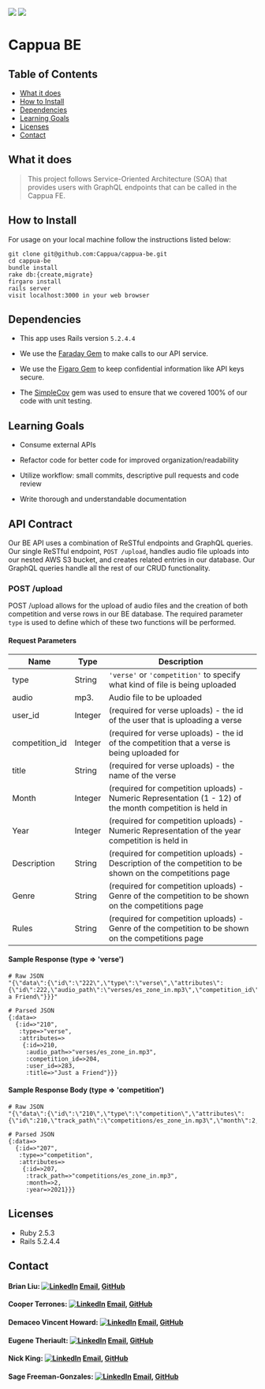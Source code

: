 <!-- Shields -->
![](https://img.shields.io/badge/Rails-5.2.4-informational?style=flat&logo=<LOGO_NAME>&logoColor=white&color=2bbc8a)
![](https://img.shields.io/badge/Ruby-2.5.3-orange)

# Cappua BE

## Table of Contents
  - [What it does](#what-it-does)
  - [How to Install](#how-to-install)
  - [Dependencies](#dependencies)
  - [Learning Goals](#learning-goals)
  - [Licenses](#licenses)
  - [Contact](#contact)
  
## What it does

> This project follows Service-Oriented Architecture (SOA) that provides users with GraphQL endpoints that can be called in the Cappua FE.

## How to Install

For usage on your local machine follow the instructions listed below:

```
git clone git@github.com:Cappua/cappua-be.git
cd cappua-be
bundle install
rake db:{create,migrate}
firgaro install
rails server
visit localhost:3000 in your web browser
```

## Dependencies

* This app uses Rails version `5.2.4.4`

* We use the [Faraday Gem](https://github.com/lostisland/faraday) to make calls to our API service.

* We use the [Figaro Gem](https://github.com/laserlemon/figaro) to keep confidential information like API keys secure.

* The [SimpleCov](https://github.com/simplecov-ruby/simplecov) gem was used to ensure that we covered 100% of our code with unit testing. 


## Learning Goals

  * Consume external APIs

  * Refactor code for better code for improved organization/readability

  * Utilize workflow: small commits, descriptive pull requests and code review

  * Write thorough and understandable documentation

## API Contract

Our BE API uses a combination of ReSTful endpoints and GraphQL queries. Our single ReSTful endpoint, `POST /upload`, handles audio file uploads into our nested AWS S3 bucket, and creates related entries in our database. Our GraphQL queries handle all the rest of our CRUD functionality.

### POST /upload

POST /upload allows for the upload of audio files and the creation of both competition and verse rows in our BE database. The required parameter `type` is used to define which of these two functions will be performed.

#### Request Parameters

|     Name        |      Type     |   Description                                                                                               |
| --------------- | ------------- | ----------------------------------------------------------------------------------------------------------- |
|  type           |  String       |   `'verse'` or `'competition'` to specify what kind of file is being uploaded                               |
|  audio          |  mp3.         |   Audio file to be uploaded                                                                                 |
|  user_id        |  Integer      |   (required for verse uploads) - the id of the user that is uploading a verse                               |
|  competition_id |  Integer      |   (required for verse uploads) - the id of the competition that a verse is being uploaded for               |
|  title          |  String       |   (required for verse uploads) - the name of the verse                                                      |
|  Month          |  Integer      |   (required for competition uploads) - Numeric Representation (1 - 12) of the month competition is held in  |
|  Year           |  Integer      |   (required for competition uploads) - Numeric Representation of the year competition is held in            |
|  Description    |  String       |   (required for competition uploads) - Description of the competition to be shown on the competitions page  |
|  Genre          |  String       |   (required for competition uploads) - Genre of the competition to be shown on the competitions page        |
|  Rules          |  String       |   (required for competition uploads) - Genre of the competition to be shown on the competitions page        |

#### Sample Response (type => 'verse')

```
# Raw JSON
"{\"data\":{\"id\":\"222\",\"type\":\"verse\",\"attributes\":{\"id\":222,\"audio_path\":\"verses/es_zone_in.mp3\",\"competition_id\":212,\"user_id\":295,\"title\":\"Just a Friend\"}}}"

# Parsed JSON
{:data=>
  {:id=>"210",
   :type=>"verse",
   :attributes=>
    {:id=>210,
     :audio_path=>"verses/es_zone_in.mp3",
     :competition_id=>204,
     :user_id=>283,
     :title=>"Just a Friend"}}}
```

#### Sample Response Body (type => 'competition')

```
# Raw JSON
"{\"data\":{\"id\":\"210\",\"type\":\"competition\",\"attributes\":{\"id\":210,\"track_path\":\"competitions/es_zone_in.mp3\",\"month\":2,\"year\":2021}}}"

# Parsed JSON
{:data=>
  {:id=>"207",
   :type=>"competition",
   :attributes=>
    {:id=>207,
     :track_path=>"competitions/es_zone_in.mp3",
     :month=>2,
     :year=>2021}}}
```

## Licenses

  * Ruby 2.5.3
  * Rails 5.2.4.4
  
## Contact

#### Brian Liu: [![LinkedIn][linkedin-shield]](https://www.linkedin.com/in/sagefreemangonzales/)  [Email](mailto:brian.b.liu@gmail.com), [GitHub](https://github.com/the-color-bliu)
#### Cooper Terrones: [![LinkedIn][linkedin-shield]](https://www.linkedin.com/in/sagefreemangonzales/)  [Email](mailto:cooper.terrones@outlook.com), [GitHub](https://github.com/coopterrones)
#### Demaceo Vincent Howard: [![LinkedIn][linkedin-shield]](https://www.linkedin.com/in/sagefreemangonzales/)  [Email](mailto:sagegonzales15@gmail.com), [GitHub](https://github.com/demaceo)
#### Eugene Theriault: [![LinkedIn][linkedin-shield]](https://www.linkedin.com/in/eugene-theriault/)  [Email](mailto:sagegonzales15@gmail.com), [GitHub](https://github.com/ETBassist)
#### Nick King: [![LinkedIn][linkedin-shield]](https://www.linkedin.com/in/anickking/)  [Email](mailto:nickmaxking@gmail.com), [GitHub](https://github.com/nmking22)
#### Sage Freeman-Gonzales: [![LinkedIn][linkedin-shield]](https://www.linkedin.com/in/sagefreemangonzales/)  [Email](mailto:sagegonzales15@gmail.com), [GitHub](https://github.com/SageOfCode)

<!-- MARKDOWN LINKS -->
[linkedin-shield]: https://img.shields.io/badge/-LinkedIn-black.svg?style=flat-square&logo=linkedin&colorB=555
